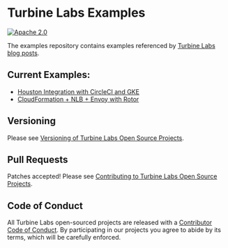 [//]: # ( Copyright 2018 Turbine Labs, Inc.                                   )
[//]: # ( you may not use this file except in compliance with the License.    )
[//]: # ( You may obtain a copy of the License at                             )
[//]: # (                                                                     )
[//]: # (     http://www.apache.org/licenses/LICENSE-2.0                      )
[//]: # (                                                                     )
[//]: # ( Unless required by applicable law or agreed to in writing, software )
[//]: # ( distributed under the License is distributed on an "AS IS" BASIS,   )
[//]: # ( WITHOUT WARRANTIES OR CONDITIONS OF ANY KIND, either express or     )
[//]: # ( implied. See the License for the specific language governing        )
[//]: # ( permissions and limitations under the License.                      )

# Turbine Labs Examples

[![Apache 2.0](https://img.shields.io/badge/license-apache%202.0-blue.svg)](LICENSE)

The examples repository contains examples referenced by
[Turbine Labs blog posts](https://blog.turbinelabs.io).

## Current Examples:

- [Houston Integration with CircleCI and GKE](circle-ci-integration/README.md)
- [CloudFormation + NLB + Envoy with Rotor](rotor-nlb/README.md)

## Versioning

Please see
[Versioning of Turbine Labs Open Source Projects](http://github.com/turbinelabs/developer/blob/master/README.md#versioning).

## Pull Requests

Patches accepted! Please see
[Contributing to Turbine Labs Open Source Projects](http://github.com/turbinelabs/developer/blob/master/README.md#contributing).

## Code of Conduct

All Turbine Labs open-sourced projects are released with
a [Contributor Code of Conduct](CODE_OF_CONDUCT.md). By participating in our
projects you agree to abide by its terms, which will be carefully enforced.
